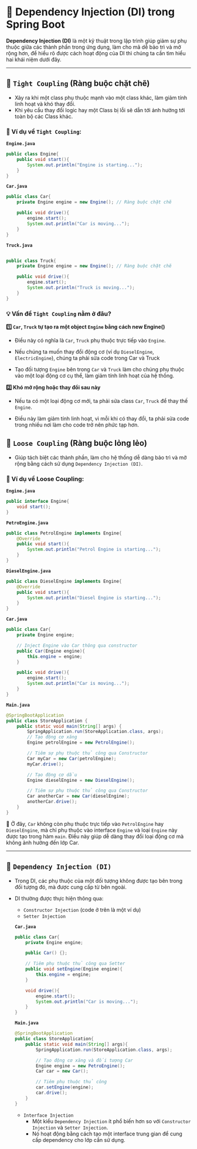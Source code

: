 # 🌱 Dependency Injection (DI) trong Spring Boot

**Dependency Injection (DI)** là một kỹ thuật trong lập trình giúp giảm sự phụ thuộc giữa các thành phần trong ứng dụng, làm cho mã dễ bảo trì và mở rộng hơn, để hiểu rõ được cách hoạt động của DI thì chúng ta cần tìm hiểu hai khái niệm dưới đây.

---

## 🔗 `Tight Coupling` (Ràng buộc chặt chẽ)

- Xảy ra khi một class phụ thuộc mạnh vào một class khác, làm giảm tính linh hoạt và khó thay đổi.
- Khi yêu cầu thay đổi logic hay một Class bị lỗi sẽ dẫn tới ảnh hưởng tới toàn bộ các Class khác.

### 🔹 Ví dụ về `Tight Coupling`:

**`Engine.java`**

```java
public class Engine{
    public void start(){
        System.out.println("Engine is starting...");
    }
}
```

**`Car.java`**

```java
public class Car{
    private Engine engine = new Engine(); // Ràng buộc chặt chẽ

    public void drive(){
        engine.start();
        System.out.println("Car is moving...");
    }
}
```

**`Truck.java`**

```java

public class Truck{
    private Engine engine = new Engine(); // Ràng buộc chặt chẽ

    public void drive(){
        engine.start();
        System.out.println("Truck is moving...");
    }
}
```

### **💡 Vấn đề `Tight Coupling` nằm ở đâu?**

**1️⃣ `Car`, `Truck` tự tạo ra một object `Engine` bằng cách new Engine()**

- Điều này có nghĩa là `Car`, `Truck` phụ thuộc trực tiếp vào `Engine`.

- Nếu chúng ta muốn thay đổi động cơ (ví dụ `DieselEngine`, `ElectricEngine`), chúng ta phải sửa code trong Car và Truck

- Tạo đối tượng `Engine` bên trong `Car` và `Truck` làm cho chúng phụ thuộc vào một loại động cơ cụ thể, làm giảm tính linh hoạt của hệ thống.

**2️⃣ Khó mở rộng hoặc thay đổi sau này**

- Nếu ta có một loại động cơ mới, ta phải sửa class `Car`, `Truck` để thay thế `Engine`.

- Điều này làm giảm tính linh hoạt, vì mỗi khi có thay đổi, ta phải sửa code trong nhiều nơi làm cho code trở nên phức tạp hơn.

## 🔗 `Loose Coupling` (Ràng buộc lỏng lẻo)

- Giúp tách biệt các thành phần, làm cho hệ thống dễ dàng bảo trì và mở rộng bằng cách sử dụng `Dependency Injection (DI)`.

### 🔹 Ví dụ về Loose Coupling:

**`Engine.java`**

```java
public interface Engine{
    void start();
}
```

**`PetroEngine.java`**

```java
public class PetrolEngine implements Engine{
    @Override
    public void start(){
        System.out.println("Petrol Engine is starting...");
    }
}
```

**`DieselEngine.java`**

```java
public class DieselEngine implements Engine{
    @Override
    public void start(){
        System.out.println("Diesel Engine is starting...");
    }
}
```

**`Car.java`**

```java
public class Car{
    private Engine engine;

    // Inject Engine vào Car thông qua constructor
    public Car(Engine engine){
        this.engine = engine;
    }

    public void drive(){
        engine.start();
        System.out.println("Car is moving...");
    }
}
```

**`Main.java`**

```java
@SpringBootApplication
public class StoreApplication {
	public static void main(String[] args) {
		SpringApplication.run(StoreApplication.class, args);
        // Tạo động cơ xăng
        Engine petrolEngine = new PetrolEngine();

        // Tiêm sự phụ thuộc thủ công qua Constructor
        Car myCar = new Car(petrolEngine);
        myCar.drive();

        // Tạo động cơ dầu
        Engine dieselEngine = new DieselEngine();

        // Tiêm sự phụ thuộc thủ công qua Constructor
        Car anotherCar = new Car(dieselEngine);
        anotherCar.drive();
	}
}

```

📌 Ở đây, `Car` không còn phụ thuộc trực tiếp vào `PetrolEngine` hay `DieselEngine`, mà chỉ phụ thuộc vào interface `Engine` và loại `Engine` này được tạo trong hàm `main`. Điều này giúp dễ dàng thay đổi loại động cơ mà không ảnh hưởng đến lớp Car.

---

## 🔗 `Dependency Injection (DI)`

- Trong DI, các phụ thuộc của một đối tượng không được tạo bên trong đối tượng đó, mà được cung cấp từ bên ngoài.

- DI thường được thực hiện thông qua:

  - `Constructor Injection` (code ở trên là một ví dụ)
  - `Setter Injection`

  **`Car.java`**

  ```java
  public class Car{
      private Engine engine;

      public Car() {};

      // Tiêm phụ thuộc thủ công qua Setter
      public void setEngine(Engine engine){
          this.engine = engine;
      }

      void drive(){
          engine.start();
          System.out.println("Car is moving...");
      }
  }
  ```

  **`Main.java`**

  ```java
  @SpringBootApplication
  public class StoreApplication{
      public static void main(String[] args){
          SpringApplication.run(StoreApplication.class, args);

          // Tạo động cơ xăng và đối tượng Car
          Engine engine = new PetroEngine();
          Car car = new Car();

          // Tiêm phụ thuộc thủ công
          car.setEngine(engine);
          car.drive();
      }
  }
  ```

  - `Interface Injection`
    - Một kiểu `Dependency Injection` ít phổ biến hơn so với `Constructor Injection` và `Setter Injection`.
    - Nó hoạt động bằng cách tạo một interface trung gian để cung cấp dependency cho lớp cần sử dụng.
